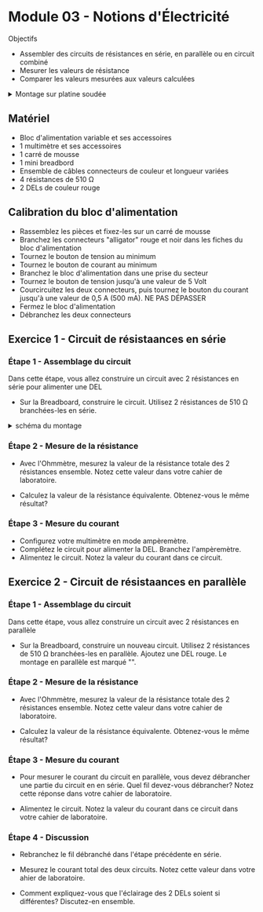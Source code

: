 # Module 03 - Notions d'Électricité

Objectifs

- Assembler des circuits de résistances en série, en parallèle ou en circuit combiné
- Mesurer les valeurs de résistance
- Comparer les valeurs mesurées aux valeurs calculées

<details>
    <summary>Montage sur platine soudée</summary>
               Le montage en série est marqué "S".

![Circuits de résistances ](img/circuitsSerieParallele.png)

</details>

## Matériel

- Bloc d'alimentation variable et ses accessoires
- 1 multimètre et ses accessoires
- 1 carré de mousse
- 1 mini breadbord
- Ensemble de câbles connecteurs de couleur et longueur variées
- 4 résistances de 510 &#8486;
- 2 DELs de couleur rouge

## Calibration du bloc d'alimentation

- Rassemblez les pièces et fixez-les sur un carré de mousse
- Branchez les connecteurs "alligator" rouge et noir dans les fiches du bloc d'alimentation
- Tournez le bouton de tension au minimum
- Tournez le bouton de courant au minimum
- Branchez le bloc d'alimentation dans une prise du secteur
- Tournez le bouton de tension jusqu'à une valeur de 5 Volt
- Courcircuitez les deux connecteurs, puis tournez le bouton du courant jusqu'à une valeur de 0,5 A (500 mA). NE PAS DÉPASSER
- Fermez le bloc d'alimentation
- Débranchez les deux connecteurs

## Exercice 1 - Circuit de résistaances en série

### Étape 1 -  Assemblage du circuit

Dans cette étape, vous allez construire un circuit avec 2 résistances en série pour alimenter une DEL

- Sur la Breadboard, construire le circuit. Utilisez 2 résistances de 510 &#8486; branchées-les en série.

<details>
    <summary>schéma du montage</summary>
               Le montage en série est marqué "S".

![Circuits de résistances ](img/circuitSerieParalelle.png)

![Circuits de résistances ](img/circuitSerieParalelleSchema.png)

</details>

### Étape 2 - Mesure de la résistance
 
- Avec l'Ohmmètre, mesurez la valeur de la résistance totale des 2 résistances ensemble. Notez cette valeur dans votre cahier de laboratoire.

- Calculez la valeur de la résistance équivalente. Obtenez-vous le même résultat?

### Étape 3 - Mesure du courant
 
- Configurez votre multimètre en mode ampèremètre.
- Complétez le circuit pour alimenter la DEL. Branchez l'ampèremètre.
- Alimentez le circuit. Notez la valeur du courant dans ce circuit.

## Exercice 2 - Circuit de résistaances en parallèle

### Étape 1 -  Assemblage du circuit 

Dans cette étape, vous allez construire un circuit avec 2 résistances en parallèle
- Sur la Breadboard, construire un nouveau circuit. Utilisez 2 résistances de 510 &#8486; branchées-les en parallèle. Ajoutez une DEL rouge. Le montage en parallèle est marqué "".

### Étape 2 - Mesure de la résistance
 
- Avec l'Ohmmètre, mesurez la valeur de la résistance totale des 2 résistances ensemble. Notez cette valeur dans votre cahier de laboratoire.

- Calculez la valeur de la résistance équivalente. Obtenez-vous le même résultat?

### Étape 3 - Mesure du courant
 
- Pour mesurer le courant du circuit en parallèle, vous devez débrancher une partie du circuit en en série. Quel fil devez-vous débrancher? Notez cette réponse dans votre cahier de laboratoire.

- Alimentez le circuit. Notez la valeur du courant dans ce circuit dans votre cahier de laboratoire.
 
### Étape 4 - Discussion

- Rebranchez le fil débranché dans l'étape précédente en série.

- Mesurez le courant total des deux circuits. Notez cette valeur dans votre ahier de laboratoire.

- Comment expliquez-vous que l'éclairage des 2 DELs soient si différentes? Discutez-en ensemble.